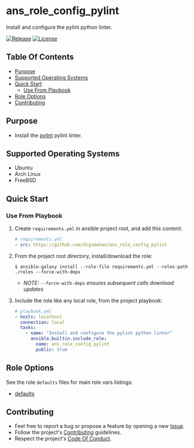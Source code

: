 # ans_role_config_pylint

Install and configure the pylint python linter.

[![Release](https://img.shields.io/github/release/digimokan/ans_role_config_pylint.svg?label=release)](https://github.com/digimokan/ans_role_config_pylint/releases/latest "Latest Release Notes")
[![License](https://img.shields.io/badge/license-MIT-blue.svg?label=license)](LICENSE.md "Project License")

## Table Of Contents

* [Purpose](#purpose)
* [Supported Operating Systems](#supported-operating-systems)
* [Quick Start](#quick-start)
    * [Use From Playbook](#use-from-playbook)
* [Role Options](#role-options)
* [Contributing](#contributing)

## Purpose

* Install the [pylint](https://pylint.org/) pylint linter.

## Supported Operating Systems

* Ubuntu
* Arch Linux
* FreeBSD

## Quick Start

### Use From Playbook

1. Create `requirements.yml` in ansible project root, and add this content:

   ```yaml
   # requirements.yml
   - src: https://github.com/digimokan/ans_role_config_pylint
   ```

2. From the project root directory, install/download the role:

   ```shell
   $ ansible-galaxy install --role-file requirements.yml --roles-path ./roles --force-with-deps
   ```

   * _NOTE:_ `--force-with-deps` _ensures subsequent calls download updates_

3. Include the role like any local role, from the project playbook:

   ```yaml
   # playbook.yml
   - hosts: localhost
     connection: local
     tasks:
       - name: "Install and configure the pylint python linter"
         ansible.builtin.include_role:
           name: ans_role_config_pylint
           public: true
   ```

## Role Options

See the role `defaults` files for main role vars listings:

  * [defaults](../defaults/main/)

## Contributing

* Feel free to report a bug or propose a feature by opening a new
  [Issue](https://github.com/digimokan/ans_role_config_pylint/issues).
* Follow the project's [Contributing](CONTRIBUTING.md) guidelines.
* Respect the project's [Code Of Conduct](CODE_OF_CONDUCT.md).

